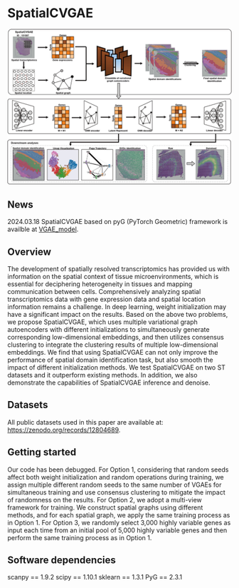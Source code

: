 # SpatialCVGAE
![image](https://github.com/JinyunNiu/SpatialCVGAE/blob/main/SpatialCVGAE_Overview.jpg)
## News
2024.03.18 SpatialCVGAE based on pyG (PyTorch Geometric) framework is availble at [VGAE_model](https://github.com/JinyunNiu/SpatialCVGAE/blob/main/VGAE_model.py).
## Overview
The development of spatially resolved transcriptomics has provided us with information on the spatial context of tissue microenvironments, which is essential for deciphering heterogeneity in tissues and mapping communication between cells. Comprehensively analyzing spatial transcriptomics data with gene expression data and spatial location information remains a challenge. In deep learning, weight initialization may have a significant impact on the results. Based on the above two problems, we propose SpatialCVGAE, which uses multiple variational graph autoencoders with different initializations to simultaneously generate corresponding low-dimensional embeddings, and then utilizes consensus clustering to integrate the clustering results of multiple low-dimensional embeddings. We find that using SpatialCVGAE can not only improve the performance of spatial domain identification task, but also smooth the impact of different initialization methods. We test SpatialCVGAE on two ST datasets and it outperform existing methods. In addition, we also demonstrate the capabilities of SpatialCVGAE inference and  denoise.
## Datasets
All public datasets used in this paper are available at: https://zenodo.org/records/12804689.
## Getting started
Our code has been debugged. 
For Option 1, considering that random seeds affect both weight initialization and random operations during training, we assign multiple different random seeds to the same number of VGAEs for simultaneous training and use consensus clustering to mitigate the impact of randomness on the results. For Option 2, we adopt a multi-view framework for training. We construct spatial graphs using different methods, and for each spatial graph, we apply the same training process as in Option 1. For Option 3, we randomly select 3,000 highly variable genes as input each time from an initial pool of 5,000 highly variable genes and then perform the same training process as in Option 1.
## Software dependencies
scanpy == 1.9.2
scipy == 1.10.1
sklearn == 1.3.1
PyG == 2.3.1

